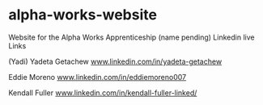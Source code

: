 # alpha-works-website
Website for the Alpha Works Apprenticeship (name pending)
Linkedin live Links

(Yadi) Yadeta Getachew 
www.linkedin.com/in/yadeta-getachew

Eddie Moreno
www.linkedin.com/in/eddiemoreno007

Kendall Fuller
www.linkedin.com/in/kendall-fuller-linked/
